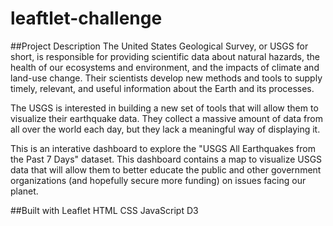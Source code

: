 # leaftlet-challenge
##Project Description
The United States Geological Survey, or USGS for short, is responsible for providing scientific data about natural hazards, the health of our ecosystems and environment, and the impacts of climate and land-use change. Their scientists develop new methods and tools to supply timely, relevant, and useful information about the Earth and its processes.

The USGS is interested in building a new set of tools that will allow them to visualize their earthquake data. They collect a massive amount of data from all over the world each day, but they lack a meaningful way of displaying it.

This is an interative dashboard to explore the "USGS All Earthquakes from the Past 7 Days" dataset. This dashboard contains a map to visualize USGS data that will allow them to better educate the public and other government organizations (and hopefully secure more funding) on issues facing our planet.

##Built with
Leaflet
HTML
CSS
JavaScript
D3
